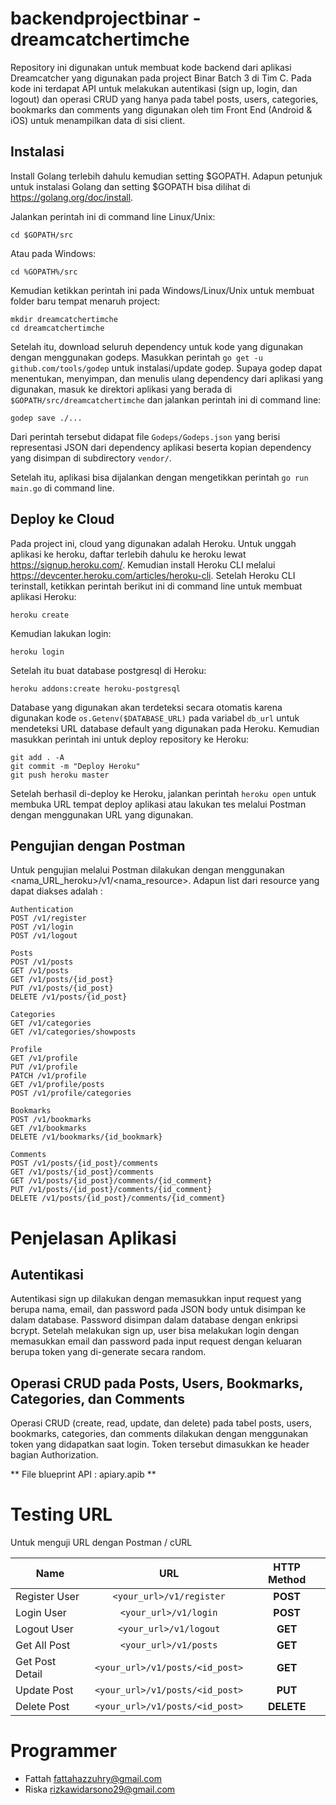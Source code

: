# backendprojectbinar - dreamcatchertimche

Repository ini digunakan untuk membuat kode backend dari aplikasi Dreamcatcher yang digunakan pada project Binar Batch 3 di Tim C. Pada kode ini terdapat API untuk melakukan autentikasi (sign up, login, dan logout) dan operasi CRUD yang hanya pada tabel posts, users, categories, bookmarks dan comments yang digunakan oleh tim Front End (Android & iOS) untuk menampilkan data di sisi client. 

## Instalasi

Install Golang terlebih dahulu kemudian setting $GOPATH. Adapun petunjuk untuk instalasi Golang dan setting $GOPATH bisa dilihat di https://golang.org/doc/install.

Jalankan perintah ini di command line Linux/Unix:
```
cd $GOPATH/src
```

Atau pada Windows:
```
cd %GOPATH%/src
```

Kemudian ketikkan perintah ini pada Windows/Linux/Unix untuk membuat folder baru tempat menaruh project:
```
mkdir dreamcatchertimche
cd dreamcatchertimche
```

Setelah itu, download seluruh dependency untuk kode yang digunakan dengan menggunakan godeps. Masukkan perintah ````go get -u github.com/tools/godep```` untuk instalasi/update godep. Supaya godep dapat menentukan, menyimpan, dan menulis ulang dependency dari aplikasi yang digunakan, masuk ke direktori aplikasi yang berada di ````$GOPATH/src/dreamcatchertimche```` dan jalankan perintah ini di command line:
```
godep save ./...
```

Dari perintah tersebut didapat file ```Godeps/Godeps.json``` yang berisi representasi JSON dari dependency aplikasi beserta kopian dependency yang disimpan di subdirectory ```vendor/```.

Setelah itu, aplikasi bisa dijalankan dengan mengetikkan perintah ```go run main.go``` di command line. 

## Deploy ke Cloud

Pada project ini, cloud yang digunakan adalah Heroku. Untuk unggah aplikasi ke heroku, daftar terlebih dahulu ke heroku lewat https://signup.heroku.com/. Kemudian install Heroku CLI melalui https://devcenter.heroku.com/articles/heroku-cli. Setelah Heroku CLI terinstall, ketikkan perintah berikut ini di command line untuk membuat aplikasi Heroku:
```
heroku create
```

Kemudian lakukan login:
```
heroku login
```

Setelah itu buat database postgresql di Heroku:
```
heroku addons:create heroku-postgresql
```

Database yang digunakan akan terdeteksi secara otomatis karena digunakan kode ```os.Getenv($DATABASE_URL)``` pada variabel ```db_url``` untuk mendeteksi URL database default yang digunakan pada Heroku.
Kemudian masukkan perintah ini untuk deploy repository ke Heroku:
```
git add . -A
git commit -m "Deploy Heroku"
git push heroku master
```

Setelah berhasil di-deploy ke Heroku, jalankan perintah ```heroku open``` untuk membuka URL tempat deploy aplikasi atau lakukan tes melalui Postman dengan menggunakan URL yang digunakan. 

## Pengujian dengan Postman

Untuk pengujian melalui Postman dilakukan dengan menggunakan <nama_URL_heroku>/v1/<nama_resource>. Adapun list dari resource yang dapat diakses adalah :
```
Authentication
POST /v1/register
POST /v1/login
POST /v1/logout

Posts
POST /v1/posts
GET /v1/posts
GET /v1/posts/{id_post}
PUT /v1/posts/{id_post}
DELETE /v1/posts/{id_post}

Categories
GET /v1/categories
GET /v1/categories/showposts

Profile
GET /v1/profile
PUT /v1/profile
PATCH /v1/profile
GET /v1/profile/posts
POST /v1/profile/categories

Bookmarks
POST /v1/bookmarks
GET /v1/bookmarks
DELETE /v1/bookmarks/{id_bookmark}

Comments
POST /v1/posts/{id_post}/comments
GET /v1/posts/{id_post}/comments
GET /v1/posts/{id_post}/comments/{id_comment}
PUT /v1/posts/{id_post}/comments/{id_comment}
DELETE /v1/posts/{id_post}/comments/{id_comment}
```

# Penjelasan Aplikasi

## Autentikasi

Autentikasi sign up dilakukan dengan memasukkan input request yang berupa nama, email, dan password pada JSON body untuk disimpan ke dalam database. Password disimpan dalam database dengan enkripsi bcrypt. Setelah melakukan sign up, user bisa melakukan login dengan memasukkan email dan password pada input request dengan keluaran berupa token yang di-generate secara random.

## Operasi CRUD pada Posts, Users, Bookmarks, Categories, dan Comments

Operasi CRUD (create, read, update, dan delete) pada tabel posts, users, bookmarks, categories, dan comments dilakukan dengan menggunakan token yang didapatkan saat login. Token tersebut dimasukkan ke header bagian Authorization.

** File blueprint API : apiary.apib **

# Testing URL
Untuk menguji URL dengan Postman / cURL

| Name                | URL                                | HTTP Method  |
| --------------------|:----------------------------------:|:------------:|
| Register User       | `<your_url>/v1/register`           |   **POST**   |
| Login User          | `<your_url>/v1/login`              |   **POST**   |
| Logout User         | `<your_url>/v1/logout`             |   **GET**    |
| Get All Post        | `<your_url>/v1/posts`              |   **GET**    |
| Get Post Detail     | `<your_url>/v1/posts/<id_post>`    |   **GET**    |
| Update Post         | `<your_url>/v1/posts/<id_post>`    |   **PUT**    |
| Delete Post         | `<your_url>/v1/posts/<id_post>`    |   **DELETE** |

# Programmer
- Fattah fattahazzuhry@gmail.com
- Riska rizkawidarsono29@gmail.com
